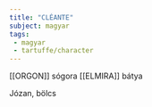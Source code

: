 ```yaml
---
title: "CLÉANTE"
subject: magyar
tags:
 - magyar
 - tartuffe/character
---
```

[[ORGON]] sógora
[[ELMIRA]] bátya

Józan, bölcs